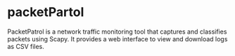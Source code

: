 # packetPartol
PacketPatrol is a network traffic monitoring tool that captures and classifies packets using Scapy. It provides a web interface to view and download logs as CSV files.
